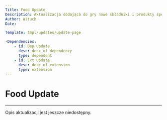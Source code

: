 ```yaml
---
Title: Food Update
Description: Aktualizacja dodająca do gry nowe składniki i produkty spożywcze
Author: Wituch
Date:

Template: tmpl/updates/update-page

-Dependencies:
    - id: Dep Update
      desc: desc of dependency
      type: dependent
    - id: Ext Update
      desc: desc of extension
      type: extension
---
```


# Food Update
-----

Opis aktualizacji jest jeszcze niedostępny.

